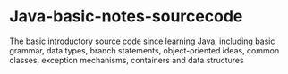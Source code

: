 # Java-basic-notes-sourcecode
The basic introductory source code since learning Java, including basic grammar, data types, branch statements, object-oriented ideas, common classes, exception mechanisms, containers and data structures
